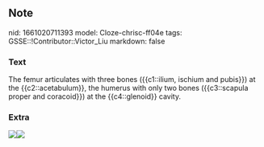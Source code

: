 ## Note
nid: 1661020711393
model: Cloze-chrisc-ff04e
tags: GSSE::!Contributor::Victor_Liu
markdown: false

### Text
The femur articulates with three bones ({{c1::ilium, ischium and pubis}}) at the {{c2::acetabulum}}, the humerus with only two bones ({{c3::scapula proper and coracoid}}) at the {{c4::glenoid}} cavity.

### Extra
<img src="Coxal_bone_immature.png"><img src="340.png">
